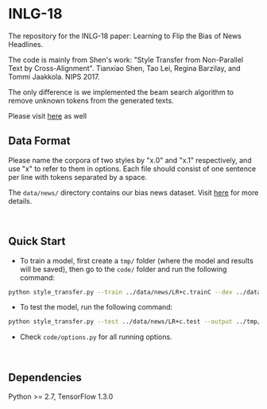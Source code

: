 # INLG-18
The repository for the INLG-18 paper: Learning to Flip the Bias of News Headlines.

The code is mainly from Shen's work: "Style Transfer from Non-Parallel Text by Cross-Alignment". Tianxiao Shen, Tao Lei, Regina Barzilay, and Tommi Jaakkola. NIPS 2017.

The only difference is we implemented the beam search algorithm to remove unknown tokens from the generated texts.

Please visit [here](https://github.com/shentianxiao/language-style-transfer) as well

## Data Format
Please name the corpora of two styles by "x.0" and "x.1" respectively, and use "x" to refer to them in options. Each file should consist of one sentence per line with tokens separated by a space.

The <code>data/news/</code> directory contains our bias news dataset.
Visit [here](https://webis.de/data/webis-bias-flipper-18.html) for more details.

<br>

## Quick Start
- To train a model, first create a <code>tmp/</code> folder (where the model and results will be saved), then go to the <code>code/</code> folder and run the following command:
```bash
python style_transfer.py --train ../data/news/LR+c.trainC --dev ../data/news/LR+c.dev --output ../tmp/LR+c.dev --vocab ../tmp/news+c2.vocab --model ../tmp/model.LR+c_match --min_count 3 --max_epochs 100 --batch_size 24 --beam 10 --learning_rate 0.001
```

- To test the model, run the following command:
```bash
python style_transfer.py --test ../data/news/LR+c.test --output ../tmp/LR+c.test --vocab ../tmp/news+c2.vocab --model ../tmp/model.LR+c2 --load_model true --beam 10 
```

- Check <code>code/options.py</code> for all running options.

<br>

## Dependencies
Python >= 2.7, TensorFlow 1.3.0
